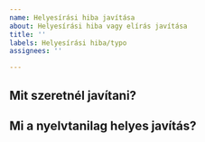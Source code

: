 ```yaml
---
name: Helyesírási hiba javítása
about: Helyesírási hiba vagy elírás javítása
title: ''
labels: Helyesírási hiba/typo
assignees: ''

---
```


## Mit szeretnél javítani?


## Mi a nyelvtanilag helyes javítás?
